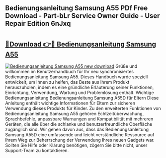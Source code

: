 ## Bedienungsanleitung Samsung A55 PDf Free Download - Part-bLr Service Owner Guide - User Repair Edition 6nJxq

# <h2><a href="http://df3gxw.blite.top/?on=Bedienungsanleitung+Samsung+A55">🔗Download 👉🔴 Bedienungsanleitung Samsung A55</a></h2>

[![Bedienungsanleitung Samsung A55 new download](https://i.imgur.com/lujVjoI.png)](http://df3gxw.blite.top/?on=Bedienungsanleitung+Samsung+A55)
Grüße und willkommen im Benutzerhandbuch für Ihr neu synchronisiertes Bedienungsanleitung Samsung A55. Dieses Handbuch wurde speziell entwickelt, um Ihnen zu helfen, das Beste aus Ihrem Produkt herauszuholen, indem es eine gründliche Erläuterung seiner Funktionen, Einrichtung, Verwendung, Wartung und Problemlösung enthält. Wichtige Bedienungsanleitung Bedienungsanleitung Samsung A55D für Eltern Diese Anleitung enthält wichtige Informationen für Eltern zur sicheren Verwendung dieses Produkts für Kinder. Zu den erweiterten Funktionen von Bedienungsanleitung Samsung A55 gehören Echtzeitüberwachung, Sprachbefehle, anpassbare Warnungen und Kompatibilität mit mehreren Geräten, die alle über die schlanke und benutzerfreundliche Oberfläche zugänglich sind. Wir gehen davon aus, dass das Bedienungsanleitung Samsung A55D eine umfassende und leicht verständliche Ressource auf Ihrem Weg zur Beherrschung der Verwendung Ihres neuen Gadgets war. Sollten Sie Hilfe oder Klärung benötigen, zögern Sie bitte nicht, unser Support-Team zu kontaktieren.
